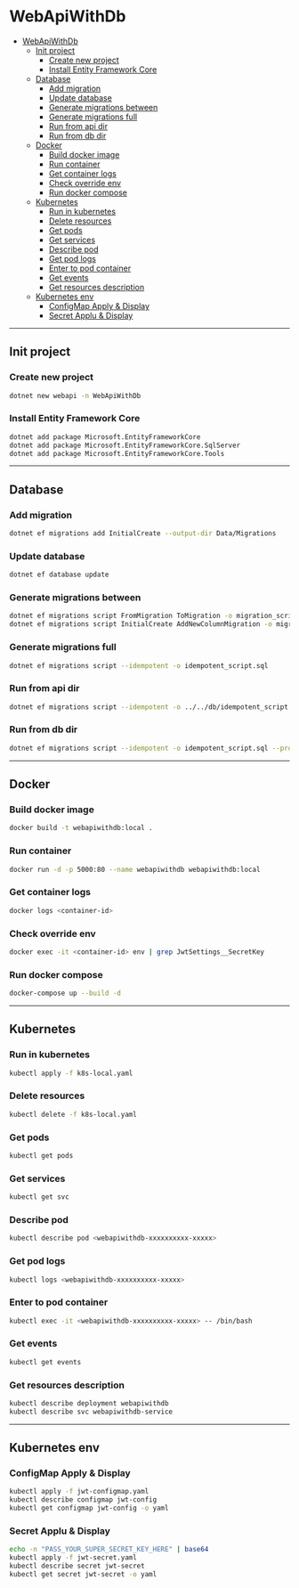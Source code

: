 # WebApiWithDb
- [WebApiWithDb](#webapiwithdb)
  - [Init project](#init-project)
    - [Create new project](#create-new-project)
    - [Install Entity Framework Core](#install-entity-framework-core)
  - [Database](#database)
    - [Add migration](#add-migration)
    - [Update database](#update-database)
    - [Generate migrations between](#generate-migrations-between)
    - [Generate migrations full](#generate-migrations-full)
    - [Run from api dir](#run-from-api-dir)
    - [Run from db dir](#run-from-db-dir)
  - [Docker](#docker)
    - [Build docker image](#build-docker-image)
    - [Run container](#run-container)
    - [Get container logs](#get-container-logs)
    - [Check override env](#check-override-env)
    - [Run docker compose](#run-docker-compose)
  - [Kubernetes](#kubernetes)
    - [Run in kubernetes](#run-in-kubernetes)
    - [Delete resources](#delete-resources)
    - [Get pods](#get-pods)
    - [Get services](#get-services)
    - [Describe pod](#describe-pod)
    - [Get pod logs](#get-pod-logs)
    - [Enter to pod container](#enter-to-pod-container)
    - [Get events](#get-events)
    - [Get resources description](#get-resources-description)
  - [Kubernetes env](#kubernetes-env)
    - [ConfigMap Apply \& Display](#configmap-apply--display)
    - [Secret Applu \& Display](#secret-applu--display)

---

## Init project

### Create new project
```bash
dotnet new webapi -n WebApiWithDb
```

### Install Entity Framework Core
```bash
dotnet add package Microsoft.EntityFrameworkCore
dotnet add package Microsoft.EntityFrameworkCore.SqlServer
dotnet add package Microsoft.EntityFrameworkCore.Tools
```

---

## Database
### Add migration
```bash
dotnet ef migrations add InitialCreate --output-dir Data/Migrations
```

### Update database
```bash
dotnet ef database update
```

### Generate migrations between
```bash
dotnet ef migrations script FromMigration ToMigration -o migration_script.sql
dotnet ef migrations script InitialCreate AddNewColumnMigration -o migration_script.sql
```

### Generate migrations full
```bash
dotnet ef migrations script --idempotent -o idempotent_script.sql
```

### Run from api dir
```bash
dotnet ef migrations script --idempotent -o ../../db/idempotent_script.sql
```

### Run from db dir
```bash
dotnet ef migrations script --idempotent -o idempotent_script.sql --project ../src/WebApiWithDb/WebApiWithDb.csproj
```

---

## Docker
### Build docker image 
```bash
docker build -t webapiwithdb:local .
```

### Run container
```bash
docker run -d -p 5000:80 --name webapiwithdb webapiwithdb:local
```

### Get container logs
```bash
docker logs <container-id>
```

### Check override env
```bash
docker exec -it <container-id> env | grep JwtSettings__SecretKey
```

### Run docker compose
```bash
docker-compose up --build -d
```
---

## Kubernetes
### Run in kubernetes
```bash
kubectl apply -f k8s-local.yaml
```

### Delete resources
```bash
kubectl delete -f k8s-local.yaml
```

### Get pods
```bash
kubectl get pods
```

### Get services
```bash
kubectl get svc
```

### Describe pod
```bash
kubectl describe pod <webapiwithdb-xxxxxxxxxx-xxxxx>
```

### Get pod logs
```bash
kubectl logs <webapiwithdb-xxxxxxxxxx-xxxxx>
```

### Enter to pod container
```bash
kubectl exec -it <webapiwithdb-xxxxxxxxxx-xxxxx> -- /bin/bash
```

### Get events
```bash
kubectl get events
```

### Get resources description
```bash
kubectl describe deployment webapiwithdb
kubectl describe svc webapiwithdb-service
```

---

## Kubernetes env

### ConfigMap Apply & Display
```bash
kubectl apply -f jwt-configmap.yaml
kubectl describe configmap jwt-config
kubectl get configmap jwt-config -o yaml
```

### Secret Applu & Display
```bash
echo -n "PASS_YOUR_SUPER_SECRET_KEY_HERE" | base64
kubectl apply -f jwt-secret.yaml
kubectl describe secret jwt-secret
kubectl get secret jwt-secret -o yaml
```